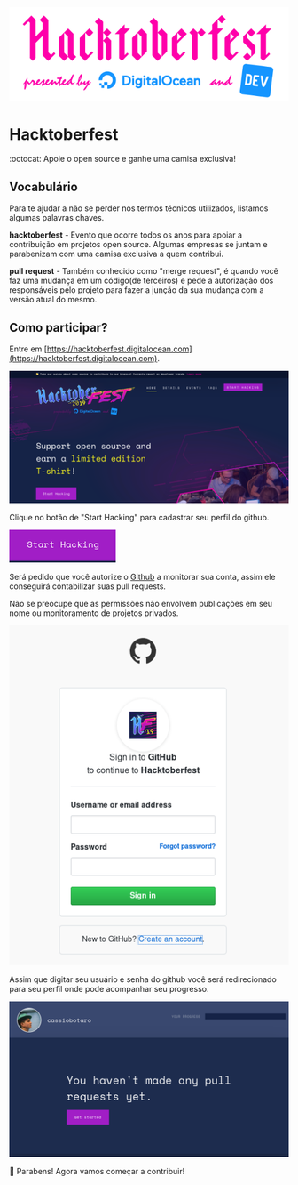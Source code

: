 <p align="center">
  <img src="imagens/logo.png" alt="Logo hacktoberfest"/>
</p>

# Hacktoberfest

:octocat: Apoie o open source e ganhe uma camisa exclusiva!


## Vocabulário

Para te ajudar a não se perder nos termos técnicos utilizados, listamos algumas palavras chaves.

**hacktoberfest** - Evento que ocorre todos os anos para apoiar a contribuição em projetos open source. Algumas empresas se juntam e parabenizam com uma camisa exclusiva a quem contribui.

**pull request** - Também conhecido como "merge request", é quando você faz uma mudança em um código(de terceiros) e pede a autorização dos responsáveis pelo projeto para fazer a junção da sua mudança com a versão atual do mesmo.

## Como participar?

Entre em [https://hacktoberfest.digitalocean.com](https://hacktoberfest.digitalocean.com).

![site](imagens/site.png "site hacktoberfest")

Clique no botão de "Start Hacking" para cadastrar seu perfil do github.

![botão start hacking](imagens/botao-start-hacking.png "botão start hacking")

Será pedido que você autorize o [Github](https://github.com/) a monitorar sua conta, assim ele conseguirá contabilizar suas pull requests.

Não se preocupe que as permissões não envolvem publicações em seu nome ou monitoramento de projetos privados.

![autorização github](imagens/login.png "login github")

Assim que digitar seu usuário e senha do github você será redirecionado para seu perfil onde pode acompanhar seu progresso.

![perfil hacktoberfest](imagens/perfil.png "perfil hacktoberfest")

:tada: Parabens! Agora vamos começar a contribuir!
